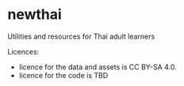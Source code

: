 # newthai
Utilities and resources for Thai adult learners

Licences:
- licence for the data and assets is CC BY-SA 4.0.
- licence for the code is TBD
